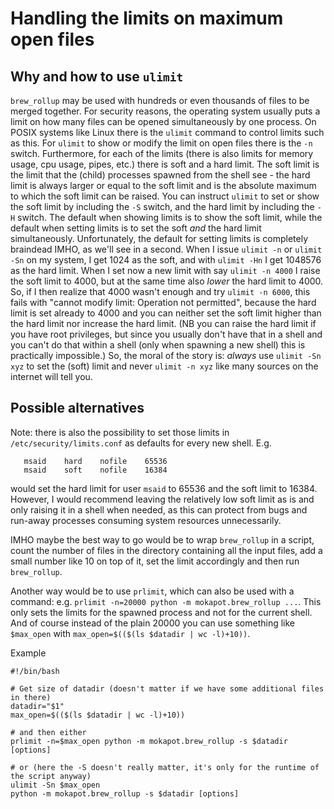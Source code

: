 # Handling the limits on maximum open files

## Why and how to use `ulimit`

`brew_rollup` may be used with hundreds or even thousands of files to be merged together.
For security reasons, the operating system usually puts a limit on how many files can be opened simultaneously by one
process.
On POSIX systems like Linux there is the `ulimit` command to control limits such as this.
For `ulimit` to show or modify the limit on open files there is the `-n` switch.
Furthermore, for each of the limits (there is also limits for memory usage, cpu usage, pipes, etc.) there is soft and a
hard limit.
The soft limit is the limit that the (child) processes spawned from the shell see -
the hard limit is always larger or equal to the soft limit and is the absolute maximum to which the soft limit can be
raised.
You can instruct `ulimit` to set or show the soft limit by including the `-S` switch, and the hard limit by including
the `-H` switch.
The default when showing limits is to show the soft limit, while the default when setting limits is to set the soft
*and* the hard limit simultaneously.
Unfortunately, the default for setting limits is completely braindead IMHO, as we'll see in a second.
When I issue `ulimit -n` or `ulimit -Sn` on my system, I get 1024 as the soft, and with `ulimit -Hn` I get 1048576 as
the hard limit.
When I set now a new limit with say `ulimit -n 4000` I raise the soft limit to 4000, but at the same time also *lower*
the hard limit to 4000.
So, if I then realize that 4000 wasn't enough and try `ulimit -n 6000`, this fails with "cannot modify limit: Operation
not permitted", because the hard limit is set already to 4000 and you can neither set the soft limit higher than the
hard limit nor increase the hard limit.
(NB you can raise the hard limit if you have root privileges, but since you usually don't have that in a shell and you
can't do that within a shell (only when spawning a new shell) this is practically impossible.)
So, the moral of the story is: *always* use `ulimit -Sn xyz` to set the (soft) limit and never `ulimit -n xyz` like many
sources on the internet will tell you.

## Possible alternatives

Note: there is also the possibility to set those limits in `/etc/security/limits.conf` as defaults for every new shell.
E.g.

```
   msaid    hard    nofile    65536
   msaid    soft    nofile    16384
```

would set the hard limit for user `msaid` to 65536 and the soft limit to 16384.
However, I would recommend leaving the relatively low soft limit as is and only raising it in a shell when needed, as
this can protect from bugs and run-away processes consuming system resources unnecessarily.

IMHO maybe the best way to go would be to wrap `brew_rollup` in a script, count the number of files in the directory
containing all the input files, add a small number like 10 on top of it, set the limit accordingly and then run
`brew_rollup`.

Another way would be to use `prlimit`, which can also be used with a command: e.g.
`prlimit -n=20000 python -m mokapot.brew_rollup ...`.
This only sets the limits for the spawned process and not for the current shell.
And of course instead of the plain 20000 you can use something like `$max_open` with
`max_open=$(($(ls $datadir | wc -l)+10))`.

Example

```
#!/bin/bash

# Get size of datadir (doesn't matter if we have some additional files in there)
datadir="$1"
max_open=$(($(ls $datadir | wc -l)+10))

# and then either
prlimit -n=$max_open python -m mokapot.brew_rollup -s $datadir [options]

# or (here the -S doesn't really matter, it's only for the runtime of the script anyway)
ulimit -Sn $max_open
python -m mokapot.brew_rollup -s $datadir [options]
```
